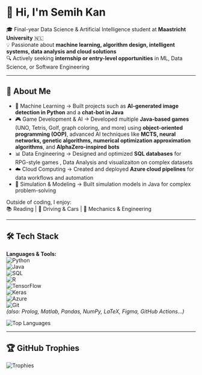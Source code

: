 # 👋 Hi, I'm Semih Kan  

🎓 Final-year Data Science & Artificial Intelligence student at **Maastricht University** 🇳🇱  
💡 Passionate about **machine learning, algorithm design, intelligent systems, data analysis and cloud solutions**  
🔍 Actively seeking **internship or entry-level opportunities** in ML, Data Science, or Software Engineering  

---

## 💫 About Me  
- 🧠 Machine Learning → Built projects such as **AI-generated image detection in Python** and a **chat-bot in Java**  
- 🎮 Game Development & AI → Developed multiple **Java-based games** (UNO, Tetris, Golf, graph coloring, and more) using **object-oriented programming (OOP)**, advanced AI techniques like **MCTS, neural networks, genetic algorithms, numerical optimization approximation algorithms**, and **AlphaZero-inspired bots**  
- 📊 Data Engineering → Designed and optimized **SQL databases** for RPG-style games , Data Analysis and visualizaiton on complex datasets
- ☁️ Cloud Computing → Created and deployed **Azure cloud pipelines** for data workflows and automation  
- 🚀 Simulation & Modeling → Built simulation models in Java for complex problem-solving  

Outside of coding, I enjoy:  
📚 Reading | 🚗 Driving & Cars | 🔧 Mechanics & Engineering  

---

## 🛠️ Tech Stack  
**Languages & Tools:**  
![Python](https://img.shields.io/badge/-Python-3776AB?logo=python&logoColor=white)  
![Java](https://img.shields.io/badge/-Java-007396?logo=java&logoColor=white)  
![SQL](https://img.shields.io/badge/-SQL-336791?logo=postgresql&logoColor=white)  
![R](https://img.shields.io/badge/-R-276DC3?logo=r&logoColor=white)  
![TensorFlow](https://img.shields.io/badge/-TensorFlow-FF6F00?logo=tensorflow&logoColor=white)  
![Keras](https://img.shields.io/badge/-Keras-D00000?logo=keras&logoColor=white)  
![Azure](https://img.shields.io/badge/-Azure-0078D4?logo=microsoft-azure&logoColor=white)  
![Git](https://img.shields.io/badge/-Git-F05032?logo=git&logoColor=white)  
*(also: Prolog, Matlab, Pandas, NumPy, LaTeX, Figma, GitHub Actions…)*  

![Top Languages](https://github-readme-stats.vercel.app/api/top-langs/?username=SemihKanUM&layout=compact&theme=tokyonight)  

---

## 🏆 GitHub Trophies  
![Trophies](https://github-profile-trophy.vercel.app/?username=SemihKanUM&theme=tokyonight&margin-w=10)  
